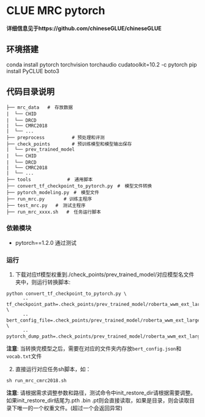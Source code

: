 # CLUE MRC pytorch

**详细信息见于https://github.com/chineseGLUE/chineseGLUE**

## 环境搭建

conda install pytorch torchvision torchaudio cudatoolkit=10.2 -c pytorch
pip install PyCLUE boto3

## 代码目录说明

```text
├── mrc_data   #　存放数据
|  └── CHID　　　
|  └── DRCD　
|  └── CMRC2018
|  └── ...
├── preprocess          # 预处理和评测
├── check_points        # 预训练模型和模型输出保存
|  └── prev_trained_model
|  └── CHID　　　
|  └── DRCD　
|  └── CMRC2018
|  └── ...
├── tools　　　　　　　　#　通用脚本
├── convert_tf_checkpoint_to_pytorch.py　#　模型文件转换
├── pytorch_modeling.py　#　模型文件
├── run_mrc.py       # 训练主程序
├── test_mrc.py   #　测试主程序
├── run_mrc_xxxx.sh   #　任务运行脚本

```
### 依赖模块

- pytorch==1.2.0 通过测试

### 运行

1. 下载对应tf模型权重到./check_points/prev_trained_model/对应模型名文件夹中，则运行转换脚本:
```
python convert_tf_checkpoint_to_pytorch.py \
      --tf_checkpoint_path=.check_points/prev_trained_model/roberta_wwm_ext_large/bert_model.ckpt \
      --bert_config_file=.check_points/prev_trained_model/roberta_wwm_ext_large/bert_config.json \
      --pytorch_dump_path=.check_points/prev_trained_model/roberta_wwm_ext_large/pytorch_model.pth
```
**注意**: 当转换完模型之后，需要在对应的文件夹内存放`bert_config.json`和`vocab.txt`文件

2. 直接运行对应任务sh脚本，如：

```shell
sh run_mrc_cmrc2018.sh
```
**注意**: 请根据需求调整参数和路径，测试命令中init_restore_dir请根据需要调整。如果init_restore_dir结尾为.pth .bin .pt则会直接读取，如果是目录，则会读取目录下唯一的一个权重文件。(超过一个会返回异常)





